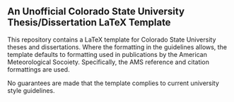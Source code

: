 ## An Unofficial Colorado State University Thesis/Dissertation LaTeX Template

This repository contains a LaTeX template for Colorado State
University theses and dissertations. Where the formatting in
the guidelines allows, the template defaults to formatting used
in publications by the American Meteorological Socoiety. Specifically,
the AMS reference and citation formattings are used.

No guarantees are made that the template complies to current
university style guidelines.
